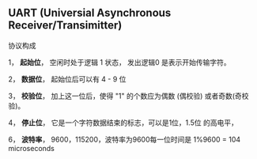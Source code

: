 ## UART (Universial Asynchronous Receiver/Transimitter)
协议构成

1， **起始位**， 空闲时处于逻辑 1 状态， 发出逻辑0 是表示开始传输字符。

2， **数据位**， 起始位后可以有 4 - 9 位 

3， **校验位**， 加上这一位后，使得 "1" 的个数应为偶数 (偶校验) 或者奇数(奇校验)。

4， **停止位**， 它是一个字符数据结束的标志，可以是1位，1.5位 的高电平，

6， **波特率**， 9600，115200，波特率为9600每一位时间是 1%9600 = 104 microseconds
